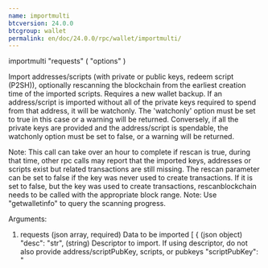 ```yaml
---
name: importmulti
btcversion: 24.0.0
btcgroup: wallet
permalink: en/doc/24.0.0/rpc/wallet/importmulti/
---
```


importmulti "requests" ( "options" )

Import addresses/scripts (with private or public keys, redeem script (P2SH)), optionally rescanning the blockchain from the earliest creation time of the imported scripts. Requires a new wallet backup.
If an address/script is imported without all of the private keys required to spend from that address, it will be watchonly. The 'watchonly' option must be set to true in this case or a warning will be returned.
Conversely, if all the private keys are provided and the address/script is spendable, the watchonly option must be set to false, or a warning will be returned.

Note: This call can take over an hour to complete if rescan is true, during that time, other rpc calls
may report that the imported keys, addresses or scripts exist but related transactions are still missing.
The rescan parameter can be set to false if the key was never used to create transactions. If it is set to false,
but the key was used to create transactions, rescanblockchain needs to be called with the appropriate block range.
Note: Use "getwalletinfo" to query the scanning progress.

Arguments:
1. requests                                                         (json array, required) Data to be imported
     [
       {                                                            (json object)
         "desc": "str",                                             (string) Descriptor to import. If using descriptor, do not also provide address/scriptPubKey, scripts, or pubkeys
         "scriptPubKey": "<script>" | { "address":"<address>" },    (string / json, required) Type of scriptPubKey (string for script, json for address). Should not be provided if using a descriptor
         "timestamp": timestamp | "now",                            (integer / string, required) Creation time of the key expressed in UNIX epoch time,
                                                                    or the string "now" to substitute the current synced blockchain time. The timestamp of the oldest
                                                                    key will determine how far back blockchain rescans need to begin for missing wallet transactions.
                                                                    "now" can be specified to bypass scanning, for keys which are known to never have been used, and
                                                                    0 can be specified to scan the entire blockchain. Blocks up to 2 hours before the earliest key
                                                                    creation time of all keys being imported by the importmulti call will be scanned.
         "redeemscript": "str",                                     (string) Allowed only if the scriptPubKey is a P2SH or P2SH-P2WSH address/scriptPubKey
         "witnessscript": "str",                                    (string) Allowed only if the scriptPubKey is a P2SH-P2WSH or P2WSH address/scriptPubKey
         "pubkeys": [                                               (json array, optional, default=[]) Array of strings giving pubkeys to import. They must occur in P2PKH or P2WPKH scripts. They are not required when the private key is also provided (see the "keys" argument).
           "pubKey",                                                (string)
           ...
         ],
         "keys": [                                                  (json array, optional, default=[]) Array of strings giving private keys to import. The corresponding public keys must occur in the output or redeemscript.
           "key",                                                   (string)
           ...
         ],
         "range": n or [n,n],                                       (numeric or array) If a ranged descriptor is used, this specifies the end or the range (in the form [begin,end]) to import
         "internal": bool,                                          (boolean, optional, default=false) Stating whether matching outputs should be treated as not incoming payments (also known as change)
         "watchonly": bool,                                         (boolean, optional, default=false) Stating whether matching outputs should be considered watchonly.
         "label": "str",                                            (string, optional, default="") Label to assign to the address, only allowed with internal=false
         "keypool": bool,                                           (boolean, optional, default=false) Stating whether imported public keys should be added to the keypool for when users request new addresses. Only allowed when wallet private keys are disabled
       },
       ...
     ]
2. options                                                          (json object, optional)
     {
       "rescan": bool,                                              (boolean, optional, default=true) Scan the chain and mempool for wallet transactions after all imports.
     }

Result:
[                              (json array) Response is an array with the same size as the input that has the execution result
  {                            (json object)
    "success" : true|false,    (boolean)
    "warnings" : [             (json array, optional)
      "str",                   (string)
      ...
    ],
    "error" : {                (json object, optional)
      ...                      JSONRPC error
    }
  },
  ...
]

Examples:
> bitcoin-cli importmulti '[{ "scriptPubKey": { "address": "<my address>" }, "timestamp":1455191478 }, { "scriptPubKey": { "address": "<my 2nd address>" }, "label": "example 2", "timestamp": 1455191480 }]'
> bitcoin-cli importmulti '[{ "scriptPubKey": { "address": "<my address>" }, "timestamp":1455191478 }]' '{ "rescan": false}'


